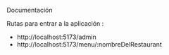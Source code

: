 Documentación

Rutas para entrar a la aplicación : 
- http://localhost:5173/admin
- http://localhost:5173/menu/:nombreDelRestaurant

